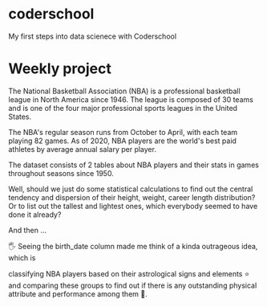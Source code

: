 # coderschool
My first steps into data scienece with Coderschool

# Weekly project

The National Basketball Association (NBA) is a professional basketball league in North America since 1946. The league is composed of 30 teams and is one of the four major professional sports leagues in the United States.

The NBA's regular season runs from October to April, with each team playing 82 games. As of 2020, NBA players are the world's best paid athletes by average annual salary per player.

The dataset consists of 2 tables about NBA players and their stats in games throughout seasons since 1950.

Well, should we just do some statistical calculations to find out the central tendency and dispersion of their height, weight, career length distribution? Or to list out the tallest and lightest ones, which everybody seemed to have done it already?

And then ...

🖐 Seeing the birth_date column made me think of a kinda outrageous idea, which is

classifying NBA players based on their astrological signs and elements ⭐ and
comparing these groups to find out if there is any outstanding physical attribute and performance among them 🏀.

